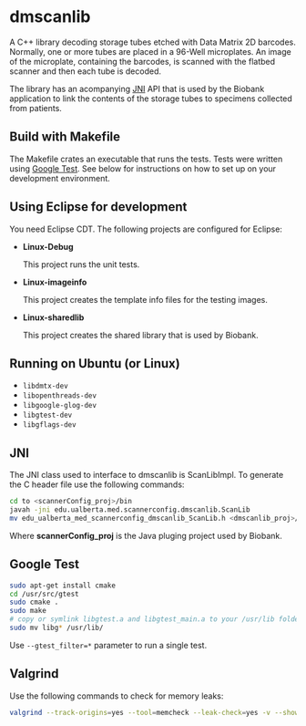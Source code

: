 # dmscanlib

A C++ library decoding storage tubes etched with Data Matrix 2D barcodes. Normally, one or more
tubes are placed in a 96-Well microplates. An image of the microplate, containing the barcodes, 
is scanned with the flatbed scanner and then each tube is decoded. 

The library has an acompanying [JNI](http://en.wikipedia.org/wiki/Java_Native_Interface) API that 
is used by the Biobank application to link the contents of the storage tubes to specimens collected
from patients.

## Build with Makefile

The Makefile crates an executable that runs the tests. Tests were written using 
[Google Test](https://code.google.com/p/googletest/). See below for instructions on how to set up 
on your development environment. 

## Using Eclipse for development

You need Eclipse CDT. The following projects are configured for Eclipse:

* **Linux-Debug**

    This project runs the unit tests.
    
* **Linux-imageinfo**
    
    This project creates the template info files for the testing images.

* **Linux-sharedlib**
    
    This project creates the shared library that is used by Biobank.

## Running on Ubuntu (or Linux)

  - `libdmtx-dev`
  - `libopenthreads-dev`
  - `libgoogle-glog-dev`
  - `libgtest-dev`
  - `libgflags-dev`

## JNI

The JNI class used to interface to dmscanlib is ScanLibImpl. To generate 
the C header file use the following commands:

```bash
cd to <scannerConfig_proj>/bin
javah -jni edu.ualberta.med.scannerconfig.dmscanlib.ScanLib
mv edu_ualberta_med_scannerconfig_dmscanlib_ScanLib.h <dmscanlib_proj>/src.
```   

Where **scannerConfig_proj** is the Java pluging project used by Biobank.
     
## Google Test

```bash
sudo apt-get install cmake 
cd /usr/src/gtest
sudo cmake .
sudo make
# copy or symlink libgtest.a and libgtest_main.a to your /usr/lib folder
sudo mv libg* /usr/lib/
```

Use `--gtest_filter=*` parameter to run a single test.

## Valgrind

  Use the following commands to check for memory leaks:

```bash
valgrind --track-origins=yes --tool=memcheck --leak-check=yes -v --show-reachable=yes --num-callers=10 Linux-Debug/dmscanlib --gtest_filter=TestDmScanLib.decodeFromInfo
```
